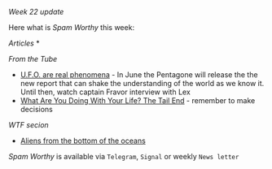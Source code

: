 *Week 22 update*

Here what is _Spam Worthy_ this week:

*Articles*
*

*From the Tube*
* [U\.F\.O\. are real phenomena](https://www\.youtube\.com/watch?v=5HInaJxFxWs&t=1483s) - In June the Pentagone will release the the new report that can shake the understanding of the world as we know it\. Until then, watch captain Fravor interview with Lex
* [What Are You Doing With Your Life? The Tail End](https://www\.youtube\.com/watch?v=JXeJANDKwDc) - remember to make decisions

*WTF secion*
* [Aliens from the bottom of the oceans](https://www\.boredpanda\.com/fisherman-posts-deep-sea-creatures-roman-fedorstov-russia/?utm_source=google&utm_medium=organic&utm_campaign=organic)

_Spam Worthy_ is available via `Telegram`, `Signal` or weekly `News letter`
